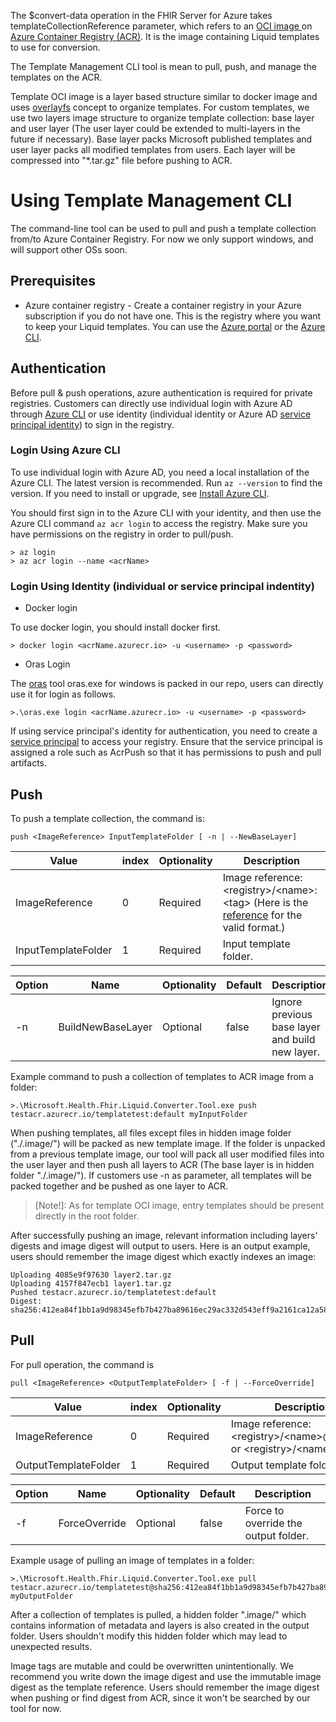 The $convert-data operation in the FHIR Server for Azure takes templateCollectionReference parameter, which refers to an [OCI image ](https://github.com/opencontainers/image-spec) on [Azure Container Registry (ACR)](https://azure.microsoft.com/en-us/services/container-registry/). It is the image containing Liquid templates to use for conversion.

The Template Management CLI tool is mean to pull, push, and manage the templates on the ACR.

Template OCI image is a layer based structure similar to docker image and uses [overlayfs](https://www.kernel.org/doc/html/latest/filesystems/overlayfs.html?highlight=overlayfs) concept to organize templates. For custom templates, we use two layers image structure to organize template collection: base layer and user layer (The user layer could be extended to multi-layers in the future if necessary). Base layer packs Microsoft published templates and user layer packs all modified templates from users. Each layer will be compressed into "*.tar.gz" file before pushing to ACR.
# Using Template Management CLI

The command-line tool can be used to pull and push a template collection from/to Azure Container Registry. For now we only support windows, and will support other OSs soon.

## Prerequisites
* Azure container registry - Create a container registry in your Azure subscription if you do not have one. This is the registry where you want to keep your Liquid templates. You can use the [Azure portal](https://docs.microsoft.com/en-us/azure/container-registry/container-registry-get-started-portal) or the [Azure CLI](https://docs.microsoft.com/en-us/azure/container-registry/container-registry-get-started-azure-cli).


## Authentication

Before pull & push operations, azure authentication is required for private registries. Customers can directly use individual login with Azure AD through [Azure CLI](https://docs.microsoft.com/en-us/cli/azure/authenticate-azure-cli) or use identity (individual identity or Azure AD [service principal identity](https://docs.microsoft.com/en-us/azure/container-registry/container-registry-auth-service-principal)) to sign in the registry. 

### Login Using Azure CLI

To use individual login with Azure AD, you need a local installation of the Azure CLI. The latest version is recommended. Run `az --version` to find the version. If you need to install or upgrade, see [Install Azure CLI](https://docs.microsoft.com/en-us/cli/azure/install-azure-cli).

You should first sign in to the Azure CLI with your identity, and then use the Azure CLI command `az acr login` to access the registry. Make sure you have permissions on the registry in order to pull/push.
```
> az login
> az acr login --name <acrName>
```

### Login Using Identity (individual or service principal indentity)


* Docker login

To use docker login, you should install docker first.
```
> docker login <acrName.azurecr.io> -u <username> -p <password>
```
* Oras Login

The [oras](https://github.com/deislabs/oras) tool oras.exe for windows is packed in our repo, users can directly use it for login as follows.

```
>.\oras.exe login <acrName.azurecr.io> -u <username> -p <password>
```

If using service principal's identity for authentication, you need to create a [service principal](https://docs.microsoft.com/en-us/azure/container-registry/container-registry-auth-service-principal) to access your registry. Ensure that the service principal is assigned a role such as AcrPush so that it has permissions to push and pull artifacts.
## Push
To push a template collection, the command is: 

```
push <ImageReference> InputTemplateFolder [ -n | --NewBaseLayer]
```
| Value | index |Optionality |  Description |
| ----- | ----- | ----- |----- |
| ImageReference |0| Required |  Image reference: \<registry>\/\<name>:\<tag>  (Here is the [reference](https://docs.docker.com/engine/reference/commandline/tag/#extended-description) for the valid format.)|
|InputTemplateFolder | 1 |Required |Input template folder. |

| Option | Name | Optionality | Default | Description |
| ----- | ----- | ----- |----- |----- |
| -n | BuildNewBaseLayer | Optional | false | Ignore previous base layer and build new layer. |

Example command to push a collection of templates to ACR image from a folder:

```
>.\Microsoft.Health.Fhir.Liquid.Converter.Tool.exe push testacr.azurecr.io/templatetest:default myInputFolder
```
When pushing templates, all files except files in hidden image folder ("./.image/") will be packed as new template image. If the folder is unpacked from a previous template image, our tool will pack all user modified files into the user layer and then push all layers to ACR (The base layer is in hidden folder "./.image/"). If customers use -n as parameter, all templates will be packed together and be pushed as one layer to ACR.

>[Note!]: As for template OCI image, entry templates should be present directly in the root folder.

After successfully pushing an image, relevant information including layers' digests and image digest will output to users. Here is an output example, users should remember the image digest which exactly indexes an image:

```
Uploading 4085e9f97630 layer2.tar.gz
Uploading 4157f847ecb1 layer1.tar.gz
Pushed testacr.azurecr.io/templatetest:default
Digest: sha256:412ea84f1bb1a9d98345efb7b427ba89616ec29ac332d543eff9a2161ca12a58
```

## Pull 
For pull operation, the command is 

```
pull <ImageReference> <OutputTemplateFolder> [ -f | --ForceOverride]
```

| Value | index |Optionality |  Description |
| ----- | ----- | ----- |----- |
| ImageReference |0| Required |  Image reference: \<registry>\/\<name>@\<digest> or  \<registry>\/\<name>\:\<tag> |
|OutputTemplateFolder | 1 |Required | Output template folder. |

| Option | Name | Optionality | Default | Description |
| ----- | ----- | ----- |----- |----- |
| -f | ForceOverride | Optional | false | Force to override the output folder. |

Example usage of pulling an image of templates in a folder:

```
>.\Microsoft.Health.Fhir.Liquid.Converter.Tool.exe pull testacr.azurecr.io/templatetest@sha256:412ea84f1bb1a9d98345efb7b427ba89616ec29ac332d543eff9a2161ca12a58 myOutputFolder
```

After a collection of templates is pulled, a hidden folder ".image/" which contains information of metadata and layers is also created in the output folder. Users shouldn't modify this hidden folder which may lead to unexpected results.

Image tags are mutable and could be overwritten unintentionally. We recommend you write down the image digest and use the immutable image digest as the template reference. Users should remember the image digest when pushing or find digest from ACR, since it won't be searched by our tool for now.   

